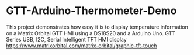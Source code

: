 # GTT-Arduino-Thermometer-Demo
This project demonstrates how easy it is to display temperature information on a Matrix Orbital GTT HMI using a DS18S20 and a Arduino Uno.
GTT Series USB, I2C, Serial Intelligent TFT HMI display
https://www.matrixorbital.com/matrix-orbital/graphic-tft-touch
